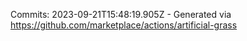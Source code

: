 Commits: 2023-09-21T15:48:19.905Z - Generated via https://github.com/marketplace/actions/artificial-grass
<br>

